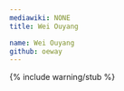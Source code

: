 ```yaml
---
mediawiki: NONE
title: Wei Ouyang

name: Wei Ouyang
github: oeway
---
```


{% include warning/stub %}
